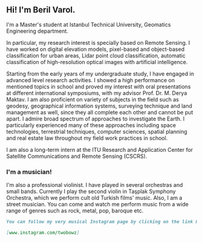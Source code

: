 ## Hi! I'm Beril Varol. 

I'm a Master's student at Istanbul Technical University, Geomatics Engineering department. 

In particular, my research interest is specially based on Remote Sensing. I have worked on digital elevation models, pixel-based and object-based classification for urban areas, Lidar point cloud classification, automatic classification of high-resolution optical images with artificial intelligence.

Starting from the early years of my undergraduate study, I have engaged in advanced level research activities. I showed a high performance on mentioned topics in school and proved my interest with oral presentations at different international symposiums, with my advisor Prof. Dr. M. Derya Maktav. 
I am also proficient on variety of subjects in the field such as geodesy, geographical information systems, surveying technique and land management as well, since they all complete each other and cannot be put apart. I admire broad spectrum of approaches to investigate the Earth. I particularly experienced many of these approaches including space technologies, terrestrial techniques, computer sciences, spatial planning and real estate law throughout my field work practices in school. 

I am also a long-term intern at the ITU Research and Application Center for Satellite Communications and Remote Sensing (CSCRS).

### I'm a musician!

I'm also a professional violinist. I have played in several orchestras and small bands. Currently I play the second violin in Taşplak Symphony Orchestra, which we perform cult old Turkish films' music. Also, I am a street musician. You can come and watch me perform music from a wide range of genres such as rock, metal, pop, baroque etc. 

```markdown
You can follow my very musical Instagram page by clicking on the link below:

[www.instagram.com/twobowz]
```



